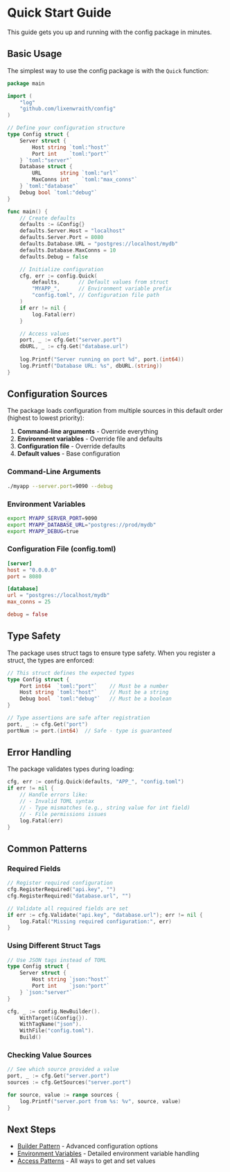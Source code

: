 # Quick Start Guide

This guide gets you up and running with the config package in minutes.

## Basic Usage

The simplest way to use the config package is with the `Quick` function:

```go
package main

import (
    "log"
    "github.com/lixenwraith/config"
)

// Define your configuration structure
type Config struct {
    Server struct {
        Host string `toml:"host"`
        Port int    `toml:"port"`
    } `toml:"server"`
    Database struct {
        URL      string `toml:"url"`
        MaxConns int    `toml:"max_conns"`
    } `toml:"database"`
    Debug bool `toml:"debug"`
}

func main() {
    // Create defaults
    defaults := &Config{}
    defaults.Server.Host = "localhost"
    defaults.Server.Port = 8080
    defaults.Database.URL = "postgres://localhost/mydb"
    defaults.Database.MaxConns = 10
    defaults.Debug = false

    // Initialize configuration
    cfg, err := config.Quick(
        defaults,      // Default values from struct
        "MYAPP_",      // Environment variable prefix
        "config.toml", // Configuration file path
    )
    if err != nil {
        log.Fatal(err)
    }

    // Access values
    port, _ := cfg.Get("server.port")
    dbURL, _ := cfg.Get("database.url")
    
    log.Printf("Server running on port %d", port.(int64))
    log.Printf("Database URL: %s", dbURL.(string))
}
```

## Configuration Sources

The package loads configuration from multiple sources in this default order (highest to lowest priority):

1. **Command-line arguments** - Override everything
2. **Environment variables** - Override file and defaults
3. **Configuration file** - Override defaults
4. **Default values** - Base configuration

### Command-Line Arguments

```bash
./myapp --server.port=9090 --debug
```

### Environment Variables

```bash
export MYAPP_SERVER_PORT=9090
export MYAPP_DATABASE_URL="postgres://prod/mydb"
export MYAPP_DEBUG=true
```

### Configuration File (config.toml)

```toml
[server]
host = "0.0.0.0"
port = 8080

[database]
url = "postgres://localhost/mydb"
max_conns = 25

debug = false
```

## Type Safety

The package uses struct tags to ensure type safety. When you register a struct, the types are enforced:

```go
// This struct defines the expected types
type Config struct {
    Port int64  `toml:"port"`    // Must be a number
    Host string `toml:"host"`    // Must be a string
    Debug bool  `toml:"debug"`   // Must be a boolean
}

// Type assertions are safe after registration
port, _ := cfg.Get("port")
portNum := port.(int64)  // Safe - type is guaranteed
```

## Error Handling

The package validates types during loading:

```go
cfg, err := config.Quick(defaults, "APP_", "config.toml")
if err != nil {
    // Handle errors like:
    // - Invalid TOML syntax
    // - Type mismatches (e.g., string value for int field)
    // - File permissions issues
    log.Fatal(err)
}
```

## Common Patterns

### Required Fields

```go
// Register required configuration
cfg.RegisterRequired("api.key", "")
cfg.RegisterRequired("database.url", "")

// Validate all required fields are set
if err := cfg.Validate("api.key", "database.url"); err != nil {
    log.Fatal("Missing required configuration:", err)
}
```

### Using Different Struct Tags

```go
// Use JSON tags instead of TOML
type Config struct {
    Server struct {
        Host string `json:"host"`
        Port int    `json:"port"`
    } `json:"server"`
}

cfg, _ := config.NewBuilder().
    WithTarget(&Config{}).
    WithTagName("json").
    WithFile("config.toml").
    Build()
```

### Checking Value Sources

```go
// See which source provided a value
port, _ := cfg.Get("server.port")
sources := cfg.GetSources("server.port")

for source, value := range sources {
    log.Printf("server.port from %s: %v", source, value)
}
```

## Next Steps

- [Builder Pattern](builder.md) - Advanced configuration options
- [Environment Variables](env.md) - Detailed environment variable handling
- [Access Patterns](access.md) - All ways to get and set values